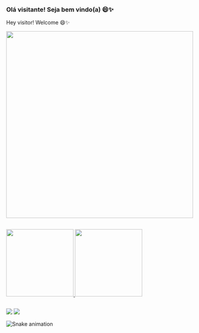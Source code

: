 ### Olá visitante! Seja bem vindo(a) 😄✨
Hey visitor! Welcome 😄✨

<!--
**Bucaneiradill/Bucaneiradill** is a ✨ _special_ ✨ repository because its `README.md` (this file) appears on your GitHub profile.

Here are some ideas to get you started:

- 🔭 I’m currently working on ...
- 🌱 I’m currently learning ...
- 👯 I’m looking to collaborate on ...
- 🤔 I’m looking for help with ...
- 💬 Ask me about ...
- 📫 How to reach me: ...
- 😄 Pronouns: ...
- ⚡ Fun fact: ...
-->

<div>
  
</div>
  <img align="center" height="500em" src="https://media1.giphy.com/media/9LZTcawH3mc8V2oUqk/giphy.gif?cid=ecf05e475p1h46ij5zcs4f41gssyh321w0k6ro45lddmtkmi&rid=giphy.gif&ct=g"/>
<div>
  
  ##
  
  <a href="https://github.com/rafaballerini">
  <img height="180em" src="https://github-readme-stats.vercel.app/api?username=Bucaneiradill&show_icons=true&theme=radical&include_all_commits=true&count_private=true"/>
  <img height="180em" src="https://github-readme-stats.vercel.app/api/top-langs/?username=Bucaneiradill&layout=compact&langs_count=7&theme=radical"/>
</div>
  
  ##
 
<div> 
  <a href="https://www.instagram.com/lolavsworld" target="_blank"><img src="https://img.shields.io/badge/-Instagram-%23E4405F?style=for-the-badge&logo=instagram&logoColor=white" target="_blank"></a>
  <a href="https://www.linkedin.com/in/oliveira-heloisa" target="_blank"><img src="https://img.shields.io/badge/-LinkedIn-%230077B5?style=for-the-badge&logo=linkedin&logoColor=white" target="_blank"></a> 
 
  ![Snake animation](https://github.com/Bucaneiradill/blob/output/github-contribution-grid-snake.svg)
 
</div>
